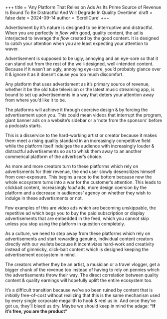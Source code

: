 +++
title = 'Any Platform That Relies on Ads As Its Prime Source of Revenue Is Bound To Be Distractful And Will Degrade In Quality Overtime'
draft = false
date = 2024-09-14
author = 'ScrollCure'
+++

Advertisment by it’s nature is designed to be interruptive and distractful. When you are perfectly in *flow* with good, quality content, the ad is interjected to leverage the *flow* created by the good content. It is designed to catch your attention when you are least expecting your attention to waver.

Advertisement is supposed to be ugly, annoying and an eye-sore so that it can stand out from the rest of the well-designed, well-intended content. Because if it wasn’t an ugly, annoying eye-sore, you’d probably glance over it & ignore it as it doesn’t cause you too much discomfort. 

Any platform that uses advertisment as it’s primary source of revenue, whether it be the old tube television or the latest music streaming app, is bound to set up advertisements in a way that deters your attention away from where you’d like it to be. 

The platforms will achieve it through coercive design & by forcing the advertisement upon you. This could mean videos that interrupt the program, giant banner ads on a website’s sidebar or a ‘note from the sponsors’ before a podcasts starts.

This is a disservice to the hard-working artist or creator because it makes them meet a rising quality standard in an increasingly competitive field while the platform itself indulges the audience with increasingly louder & distractful advertisements so as to whisk them away to an another commerical platform of the advertiser’s choice.

As more and more creators turn to these platforms which rely on advertisments for their revenue, the end user slowly desensitizes himself from over-exposure. This begins a race to the bottom because now the whole ecosystem turns into a war for the customer’s attention. This leads to clickbait content, increasingly *loud* ads, more design coersion by the platform and a decrease in audiences’ agency on whether they wish to indulge in these advertisments or not.

Few examples of this are video ads which are becoming unskippable, the repetitive ad which begs you to buy the paid subscription or display advertisements that are embedded in the feed, which you cannot skip unless you stop using the platform in question completely.

As a culture, we need to step away from these platforms which rely on advertisements and start rewarding genuine, individual content creators directly with our wallets because it incentivizes hard-work and creativity instead of gimmicky, click-bait content which is designed keeping the advertisement ecosystem in mind. 

The creators whether they be an artist, a musician or a travel vlogger, get a bigger chunk of the revenue too instead of having to rely on pennies which the advertisements throw their way. The direct correlation between quality content & quality earnings will hopefully uplift the entire ecosystem too.

It’s a difficult transition because we’ve so been ruined by content that is *initially* free-of-cost without realizing that this is the same mechanism used by every single corporate megalith to hook & reel us in. And once they’ve got us, they’ll bleed us dry. Maybe we should keep in mind the adage: **“If it’s free, you are the product”**
